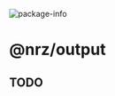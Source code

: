 ![package-info](https://github.com/user-attachments/assets/51412725-7bb3-4126-92b9-a6ba0d1ec18a)

# @nrz/output

## TODO
